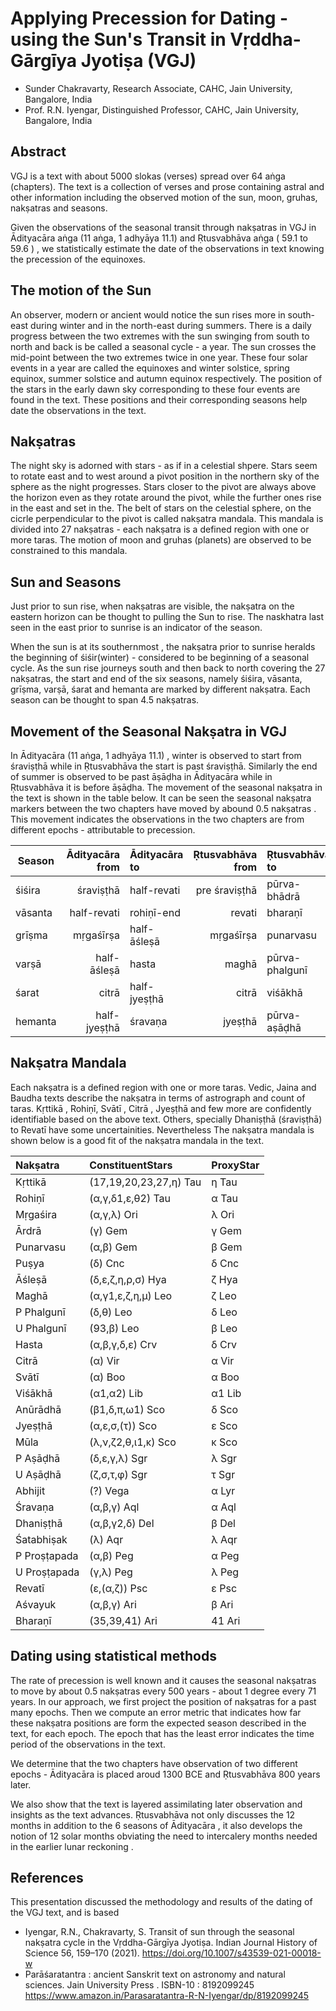 # Applying Precession for Dating - using the Sun's Transit in Vṛddha-Gārgīya Jyotiṣa (VGJ)

- Sunder Chakravarty, Research Associate, CAHC, Jain University, Bangalore, India
- Prof. R.N. Iyengar, Distinguished Professor, CAHC, Jain University, Bangalore, India

## Abstract
VGJ is a text with about 5000 slokas (verses) spread over 64 aṅga (chapters). The text is a collection of verses and prose containing astral and other information including the observed motion of the sun, moon, gruhas, nakṣatras and seasons. 

Given the observations of the seasonal transit through nakṣatras in VGJ in Ādityacāra aṅga (11 aṅga, 1 adhyāya 11.1) and Ṛtusvabhāva aṅga ( 59.1 to 59.6 ) , we statistically estimate the date of the observations in text knowing the precession of the equinoxes. 


## The motion of the Sun
An observer, modern or ancient would notice the sun rises more in south-east during winter and in the north-east during summers.  There is a daily progress between the two extremes with the sun swinging from south to north and back is be called a seasonal cycle - a year.  The sun crosses the mid-point between the two extremes twice in one year. These four solar events in a year are called the equinoxes and winter solstice, spring equinox, summer solstice and autumn equinox respectively. The position of the stars in the early dawn sky corresponding to these four events are found in the text. These positions and their corresponding seasons help date the observations in the text.

## Nakṣatras
The night sky is adorned with stars - as if in a celestial shpere. Stars seem to rotate east and to west around a pivot position in the northern sky of the sphere as the night progresses. Stars closer to the pivot are always above the horizon even as they rotate around the pivot, while the further ones rise in the east and set in the. The belt of stars on the celestial sphere, on the cicrle perpendicular to the pivot is called nakṣatra mandala. This mandala is divided into 27 nakṣatras - each nakṣatra is a defined region with one or more taras. The motion of moon and gruhas (planets) are observed to be constrained to this mandala. 

## Sun and Seasons
Just prior to sun rise, when nakṣatras are visible, the nakṣatra on the eastern horizon can be thought to pulling the Sun to rise. The naskhatra last seen in the east prior to sunrise is an indicator of the season.

When the sun is at its southernmost , the nakṣatra prior to sunrise heralds the beginning of śiśir(winter) - considered to be beginning of a seasonal cycle. As the sun rise journeys south and then back to north covering the 27 nakṣatras, the start and end of the six seasons, namely śiśira, vāsanta, grīṣma, varṣā, śarat and hemanta are marked by different nakṣatra.  Each season can be thought to span 4.5 nakṣatras.

## Movement of the Seasonal Nakṣatra in VGJ
In Ādityacāra (11 aṅga, 1 adhyāya 11.1) , winter is observed to start from śraviṣṭhā while in Ṛtusvabhāva the start is past śraviṣṭhā. Similarly the end of summer is observed to be past āṣāḍha in Ādityacāra while in Ṛtusvabhāva it is before āṣāḍha. The movement of the seasonal nakṣatra in the text is shown in the table below.  It can be seen the seasonal nakṣatra markers between the two chapters have moved by  abound 0.5 nakṣatras .  This movement indicates the observations in the two chapters are from different epochs - attributable to precession.

|Season |Ādityacāra from | Ādityacāra to | Ṛtusvabhāva from | Ṛtusvabhāva to |
|---|---:|:---|---:|:---|
|śiśira |śraviṣṭhā | half-revati |pre śraviṣṭhā  | pūrva-bhādrā |
|vāsanta |half-revati | rohiṇī-end |revati |bharaṇī |
|grīṣma |mṛgaśīrṣa | half-āśleṣā |mṛgaśīrṣa | punarvasu|
|varṣā |half-āśleṣā | hasta| maghā |pūrva-phalgunī |
|śarat |citrā | half-jyeṣṭhā | citrā | viśākhā|
|hemanta |half-jyeṣṭhā | śravaṇa |jyeṣṭhā | pūrva-aṣāḍhā |

## Nakṣatra Mandala 
Each nakṣatra is a defined region with one or more taras. Vedic, Jaina and Baudha texts describe the nakṣatra in terms of astrograph and count of taras.  Kṛttikā , Rohiṇī, Svātī , Citrā , Jyeṣṭhā and few more are confidently identifiable based on the above text. Others, specially Dhaniṣṭhā (śraviṣṭhā) to Revatī have some uncertainities. Nevertheless   The nakṣatra mandala is shown below is a good fit of the nakṣatra mandala in the text.

|Nakṣatra      |ConstituentStars         |ProxyStar |
|:---|:---|:---|
Kṛttikā       |(17,19,20,23,27,η) Tau   |η Tau
Rohiṇī        |(α,γ,δ1,ε,θ2) Tau        |α Tau
Mṛgaśira      |(α,γ,λ) Ori              |λ Ori
Ārdrā         |(γ) Gem                  |γ Gem
Punarvasu     |(α,β) Gem                |β Gem
Puṣya         |(δ) Cnc                  |δ Cnc
Āśleṣā        |(δ,ε,ζ,η,ρ,σ) Hya        |ζ Hya
Maghā         |(α,γ1,ε,ζ,η,μ) Leo       |ζ Leo
P Phalgunī    |(δ,θ) Leo                |δ Leo
U Phalgunī    |(93,β) Leo               |β Leo
Hasta         |(α,β,γ,δ,ε) Crv          |δ Crv
Citrā         |(α) Vir                  |α Vir
Svātī         |(α) Boo                  |α Boo
Viśākhā       |(α1,α2) Lib              |α1 Lib
Anūrādhā      |(β1,δ,π,ω1) Sco          |δ Sco
Jyeṣṭhā       |(α,ε,σ,(τ)) Sco          |ε Sco
Mūla          |(λ,ν,ζ2,θ,ι1,κ) Sco      |κ Sco
P Aṣāḍhā      |(δ,ε,γ,λ) Sgr            |λ Sgr
U Aṣāḍhā      |(ζ,σ,τ,φ) Sgr            |τ Sgr
Abhijit       |(?) Vega                 |α Lyr
Śravaṇa       |(α,β,γ) Aql              |α Aql
Dhaniṣṭhā     |(α,β,γ2,δ) Del           |β Del
Śatabhiṣak    |(λ) Aqr                  |λ Aqr
P Proṣṭapada  |(α,β) Peg                |α Peg
U Proṣṭapada  |(γ,λ) Peg                |λ Peg
Revatī        |(ε,(α,ζ)) Psc            |ε Psc
Aśvayuk       |(α,β,γ) Ari              |β Ari
Bharaṇī       |(35,39,41) Ari           |41 Ari

## Dating using statistical methods
The rate of precession is well known and it causes the seasonal nakṣatras to move by about 0.5 nakṣatras every 500 years - about 1 degree every 71 years. In our approach, we first project the position of nakṣatras for a past many epochs.  Then we compute an error metric that indicates how far these nakṣatra positions are form the expected season described in the text, for each epoch.  The epoch that has the least error indicates the time period of the observations in the text.

We determine that the two chapters have observation of two different epochs -  Ādityacāra is placed aroud 1300 BCE and Ṛtusvabhāva 800 years later.

We also show that the text is layered assimilating later observation and insights as the text advances. Ṛtusvabhāva not only discusses the 12 months in addition to the 6 seasons of Ādityacāra , it also develops the notion of 12 solar months obviating the need to intercalery months needed in the earlier lunar reckoning .

## References
This presentation discussed the methodology and results of the dating of the VGJ text, and is based  
- Iyengar, R.N., Chakravarty, S. Transit of sun through the seasonal nakṣatra cycle in the Vṛddha-Gārgīya Jyotiṣa. Indian Journal History of Science 56, 159–170 (2021). https://doi.org/10.1007/s43539-021-00018-w
- Parāśaratantra : ancient Sanskrit text on astronomy and natural sciences. Jain University Press . ISBN-10 :  8192099245 https://www.amazon.in/Parasaratantra-R-N-Iyengar/dp/8192099245



